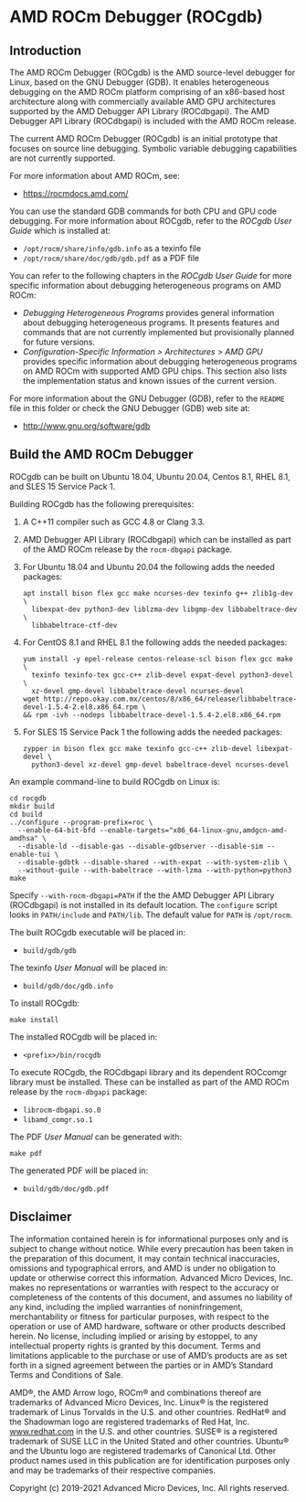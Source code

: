 AMD ROCm Debugger (ROCgdb)
==========================

Introduction
------------

The AMD ROCm Debugger (ROCgdb) is the AMD source-level debugger for Linux,
based on the GNU Debugger (GDB).  It enables heterogeneous debugging on the AMD
ROCm platform comprising of an x86-based host architecture along with
commercially available AMD GPU architectures supported by the AMD Debugger API
Library (ROCdbgapi).  The AMD Debugger API Library (ROCdbgapi) is included with
the AMD ROCm release.

The current AMD ROCm Debugger (ROCgdb) is an initial prototype that focuses on
source line debugging.  Symbolic variable debugging capabilities are not
currently supported.

For more information about AMD ROCm, see:

- https://rocmdocs.amd.com/

You can use the standard GDB commands for both CPU and GPU code debugging.  For
more information about ROCgdb, refer to the *ROCgdb User Guide* which is
installed at:

- ``/opt/rocm/share/info/gdb.info`` as a texinfo file
- ``/opt/rocm/share/doc/gdb/gdb.pdf`` as a PDF file

You can refer to the following chapters in the *ROCgdb User Guide* for more
specific information about debugging heterogeneous programs on AMD ROCm:

- *Debugging Heterogeneous Programs* provides general information about
  debugging heterogeneous programs.  It presents features and commands that are
  not currently implemented but provisionally planned for future versions.
- *Configuration-Specific Information > Architectures > AMD GPU* provides
  specific information about debugging heterogeneous programs on AMD ROCm with
  supported AMD GPU chips.  This section also lists the implementation status
  and known issues of the current version.

For more information about the GNU Debugger (GDB), refer to the ``README`` file
in this folder or check the GNU Debugger (GDB) web site at:

- http://www.gnu.org/software/gdb

Build the AMD ROCm Debugger
---------------------------

ROCgdb can be built on Ubuntu 18.04, Ubuntu 20.04, Centos 8.1, RHEL 8.1, and SLES
15 Service Pack 1.

Building ROCgdb has the following prerequisites:

1. A C++11 compiler such as GCC 4.8 or Clang 3.3.

2. AMD Debugger API Library (ROCdbgapi) which can be installed as part of the
   AMD ROCm release by the ``rocm-dbgapi`` package.

3. For Ubuntu 18.04 and Ubuntu 20.04 the following adds the needed packages:

   ````shell
   apt install bison flex gcc make ncurses-dev texinfo g++ zlib1g-dev \
     libexpat-dev python3-dev liblzma-dev libgmp-dev libbabeltrace-dev \
     libbabeltrace-ctf-dev
   ````

4. For CentOS 8.1 and RHEL 8.1 the following adds the needed packages:

   ````shell
   yum install -y epel-release centos-release-scl bison flex gcc make \
     texinfo texinfo-tex gcc-c++ zlib-devel expat-devel python3-devel \
     xz-devel gmp-devel libbabeltrace-devel ncurses-devel
   wget http://repo.okay.com.mx/centos/8/x86_64/release/libbabeltrace-devel-1.5.4-2.el8.x86_64.rpm \
   && rpm -ivh --nodeps libbabeltrace-devel-1.5.4-2.el8.x86_64.rpm
   ````

5. For SLES 15 Service Pack 1 the following adds the needed packages:

   ````shell
   zypper in bison flex gcc make texinfo gcc-c++ zlib-devel libexpat-devel \
     python3-devel xz-devel gmp-devel babeltrace-devel ncurses-devel
   ````

An example command-line to build ROCgdb on Linux is:

````shell
cd rocgdb
mkdir build
cd build
../configure --program-prefix=roc \
  --enable-64-bit-bfd --enable-targets="x86_64-linux-gnu,amdgcn-amd-amdhsa" \
  --disable-ld --disable-gas --disable-gdbserver --disable-sim --enable-tui \
  --disable-gdbtk --disable-shared --with-expat --with-system-zlib \
  --without-guile --with-babeltrace --with-lzma --with-python=python3
make
````

Specify ``--with-rocm-dbgapi=PATH`` if the the AMD Debugger API Library
(ROCdbgapi) is not installed in its default location.  The ``configure`` script
looks in ``PATH/include`` and ``PATH/lib``. The default value for ``PATH`` is
``/opt/rocm``.

The built ROCgdb executable will be placed in:

- ``build/gdb/gdb``

The texinfo *User Manual* will be placed in:

- ``build/gdb/doc/gdb.info``

To install ROCgdb:

````shell
make install
````

The installed ROCgdb will be placed in:

- ``<prefix>/bin/rocgdb``

To execute ROCgdb, the ROCdbgapi library and its dependent ROCcomgr library must
be installed.  These can be installed as part of the AMD ROCm release by the
``rocm-dbgapi`` package:

- ``librocm-dbgapi.so.0``
- ``libamd_comgr.so.1``

The PDF *User Manual* can be generated with:

````shell
make pdf
````

The generated PDF will be placed in:

- ``build/gdb/doc/gdb.pdf``

Disclaimer
----------

The information contained herein is for informational purposes only and is
subject to change without notice.  While every precaution has been taken in the
preparation of this document, it may contain technical inaccuracies, omissions
and typographical errors, and AMD is under no obligation to update or otherwise
correct this information.  Advanced Micro Devices, Inc. makes no
representations or warranties with respect to the accuracy or completeness of
the contents of this document, and assumes no liability of any kind, including
the implied warranties of noninfringement, merchantability or fitness for
particular purposes, with respect to the operation or use of AMD hardware,
software or other products described herein.  No license, including implied or
arising by estoppel, to any intellectual property rights is granted by this
document.  Terms and limitations applicable to the purchase or use of AMD’s
products are as set forth in a signed agreement between the parties or in AMD’s
Standard Terms and Conditions of Sale.

AMD®, the AMD Arrow logo, ROCm® and combinations thereof are trademarks of
Advanced Micro Devices, Inc.  Linux® is the registered trademark of Linus
Torvalds in the U.S. and other countries.  RedHat® and the Shadowman logo are
registered trademarks of Red Hat, Inc. www.redhat.com in the U.S. and other
countries.  SUSE® is a registered trademark of SUSE LLC in the United Stated
and other countries.  Ubuntu® and the Ubuntu logo are registered trademarks of
Canonical Ltd.  Other product names used in this publication are for
identification purposes only and may be trademarks of their respective
companies.

Copyright (c) 2019-2021 Advanced Micro Devices, Inc.  All rights reserved.
